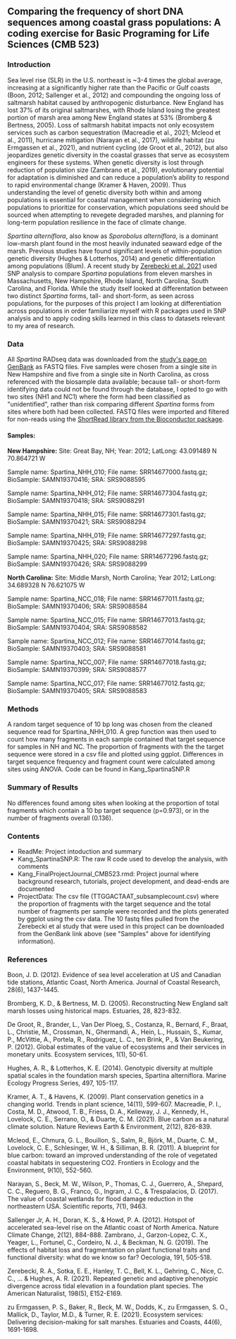 ## Comparing the frequency of short DNA sequences among coastal grass populations: A coding exercise for Basic Programing for Life Sciences (CMB 523)

### Introduction
Sea level rise (SLR) in the U.S. northeast is ~3-4 times the global average, increasing at a significantly higher rate than the Pacific or Gulf coasts (Boon, 2012; Sallenger et al., 2012) and compounding the ongoing loss of saltmarsh habitat caused by anthropogenic disturbance. New England has lost 37% of its original saltmarshes, with Rhode Island losing the greatest portion of marsh area among New England states at 53% (Bromberg & Bertness, 2005). Loss of saltmarsh habitat impacts not only ecosystem services such as carbon sequestration (Macreadie et al., 2021; Mcleod et al., 2011), hurricane mitigation (Narayan et al., 2017), wildlife habitat (zu Ermgassen et al., 2021), and nutrient cycling (de Groot et al., 2012), but also jeopardizes genetic diversity in the coastal grasses that serve as ecosystem engineers for these systems. When genetic diversity is lost through reduction of population size (Zambrano et al., 2019), evolutionary potential for adaptation is diminished and can reduce a population’s ability to respond to rapid environmental change (Kramer & Haven, 2009). Thus understanding the level of genetic diversity both within and among populations is essential for coastal management when considering which populations to prioritize for conservation, which populations seed should be sourced when attempting to revegete degraded marshes, and planning for long-term population resilience in the face of climate change. 

*Spartina alterniflora*, also know as *Sporobolus alterniflora*, is a dominant low-marsh plant found in the most heavily indunated seaward edge of the marsh. Previous studies have found significant levels of within-population genetic diversity (Hughes & Lotterhos, 2014) and genetic differentiation among populations (Blum). A recent study by [Zerebecki et al. 2021](https://www.journals.uchicago.edu/doi/full/10.1086/716512?casa_token=81ZmvLXFw6QAAAAA%3Abp0plFHqk9asQU_zYnUOOeXsb5AG42Zo3xZRHV_xrFY7GyrK--ZhA_AsE_KaiJzHTbcVhEhF) used SNP analysis to compare *Spartina* populations from eleven marshes in Massachusetts, New Hampshire, Rhode Island, North Carolina, South Carolina, and Florida. While the study itself looked at differentation between two distinct *Spartina* forms, tall- and short-form, as seen across populations, for the purposes of this project I am looking at differentiation across populations in order familiarize myself with R packages used in SNP analysis and to apply coding skills learned in this class to datasets relevant to my area of research. 

### Data 
All *Spartina* RADseq data was downloaded from the [study's page on GenBank](https://www.ncbi.nlm.nih.gov/bioproject/PRJNA733197) as FASTQ files. Five samples were chosen from a single site in New Hampshire and five from a single site in North Carolina, as cross referenced with the biosample data available; because tall- or short-form identifying data could not be found through the database, I opted to go with two sites (NH1 and NC1) where the form had been classified as "unidentified", rather than risk comparing different *Spartina* forms from sites where both had been collected. FASTQ files were imported and filtered for non-reads using the [ShortRead library from the Bioconductor package](https://bioconductor.org/packages/release/bioc/html/ShortRead.html). 

#### Samples: 
__New Hampshire:__
Site: Great Bay, NH; Year: 2012; LatLong: 43.091489 N 70.864721 W

Sample name: Spartina_NHH_010; File name: SRR14677000.fastq.gz; BioSample: SAMN19370416; SRA: SRS9088595

Sample name: Spartina_NHH_012; File name: SRR14677304.fastq.gz; BioSample: SAMN19370418; SRA: SRS9088291

Sample name: Spartina_NHH_015; File name: SRR14677301.fastq.gz; BioSample: SAMN19370421; SRA: SRS9088294

Sample name: Spartina_NHH_019; File name: SRR14677297.fastq.gz; BioSample: SAMN19370425; SRA: SRS9088298

Sample name: Spartina_NHH_020; File name: SRR14677296.fastq.gz; BioSample: SAMN19370426; SRA: SRS9088299


__North Carolina:__
Site: Middle Marsh, North Carolina; Year 2012; LatLong: 34.689328 N 76.621075 W

Sample name: Spartina_NCC_018; File name: SRR14677011.fastq.gz; BioSample: SAMN19370406; SRA: SRS9088584 

Sample name: Spartina_NCC_015; File name: SRR14677013.fastq.gz; BioSample: SAMN19370404; SRA: SRS9088582

Sample name: Spartina_NCC_012; File name: SRR14677014.fastq.gz; BioSample: SAMN19370403; SRA: SRS9088581

Sample name: Spartina_NCC_007; File name: SRR14677018.fastq.gz; BioSample: SAMN19370399; SRA: SRS9088577

Sample name: Spartina_NCC_017; File name: SRR14677012.fastq.gz; BioSample: SAMN19370405; SRA: SRS9088583

### Methods 
A random target sequence of 10 bp long was chosen from the cleaned sequence read for Spartina_NHH_010. A grep function was then used to count how many fragments in each sample contained that target sequence for samples in NH and NC. The proportion of fragments with the the target sequence were stored in a csv file and plotted using ggplot. Differences in target sequence frequency and fragment count were calculated among sites using ANOVA. Code can be found in Kang_SpartinaSNP.R

### Summary of Results 
No differences found among sites when looking at the proportion of total fragments which contain a 10 bp target sequence (p=0.973), or in the number of fragments overall (0.136). 

### Contents 
- ReadMe: Project intoduction and summary
- Kang_SpartinaSNP.R: The raw R code used to develop the analysis, with comments
- Kang_FinalProjectJournal_CMB523.rmd: Project journal where background research, tutorials, project development, and dead-ends are documented
- ProjectData: The csv file (TTGGACTAAT_subsamplecount.csv) where the proportion of fragments with the target sequence and the total number of fragments per sample were recorded and the plots generated by ggplot using the csv data. The 10 fastq files pulled from the Zerebecki et al study that were used in this project can be downloaded from the GenBank link above (see "Samples" above for identifying information).

### References 
Boon, J. D. (2012). Evidence of sea level acceleration at US and Canadian tide stations, Atlantic Coast, North America. Journal of Coastal Research, 28(6), 1437-1445.

Bromberg, K. D., & Bertness, M. D. (2005). Reconstructing New England salt marsh losses using historical maps. Estuaries, 28, 823-832.

De Groot, R., Brander, L., Van Der Ploeg, S., Costanza, R., Bernard, F., Braat, L., Christie, M., Crossman, N., Ghermandi, A., Hein, L., Hussain, S., Kumar, P., McVittie, A., Portela, R., Rodriguez, L. C., ten Brink, P., & Van Beukering, P. (2012). Global estimates of the value of ecosystems and their services in monetary units. Ecosystem services, 1(1), 50-61.

Hughes, A. R., & Lotterhos, K. E. (2014). Genotypic diversity at multiple spatial scales in the foundation marsh species, Spartina alterniflora. Marine Ecology Progress   Series, 497, 105-117.

Kramer, A. T., & Havens, K. (2009). Plant conservation genetics in a changing world. Trends in plant science, 14(11), 599-607.
Macreadie, P. I., Costa, M. D., Atwood, T. B., Friess, D. A., Kelleway, J. J., Kennedy, H., Lovelock, C. E., Serrano, O., & Duarte, C. M. (2021). Blue carbon as a natural climate solution. Nature Reviews Earth & Environment, 2(12), 826-839.

Mcleod, E., Chmura, G. L., Bouillon, S., Salm, R., Björk, M., Duarte, C. M., Lovelock, C. E., Schlesinger, W. H., & Silliman, B. R. (2011). A blueprint for blue carbon: toward an improved understanding of the role of vegetated coastal habitats in sequestering CO2. Frontiers in Ecology and the Environment, 9(10), 552-560.

Narayan, S., Beck, M. W., Wilson, P., Thomas, C. J., Guerrero, A., Shepard, C. C., Reguero, B. G., Franco, G., Ingram, J. C., & Trespalacios, D. (2017). The value of coastal wetlands for flood damage reduction in the northeastern USA. Scientific reports, 7(1), 9463.

Sallenger Jr, A. H., Doran, K. S., & Howd, P. A. (2012). Hotspot of accelerated sea-level rise on the Atlantic coast of North America. Nature Climate Change, 2(12), 884-888.
Zambrano, J., Garzon-Lopez, C. X., Yeager, L., Fortunel, C., Cordeiro, N. J., & Beckman, N. G. (2019). The effects of habitat loss and fragmentation on plant functional traits and functional diversity: what do we know so far? Oecologia, 191, 505-518.

Zerebecki, R. A., Sotka, E. E., Hanley, T. C., Bell, K. L., Gehring, C., Nice, C. C., ... & Hughes, A. R. (2021). Repeated genetic and adaptive phenotypic divergence across tidal elevation in a foundation plant species. The American Naturalist, 198(5), E152-E169.

zu Ermgassen, P. S., Baker, R., Beck, M. W., Dodds, K., zu Ermgassen, S. O., Mallick, D., Taylor, M.D., & Turner, R. E. (2021). Ecosystem services: Delivering decision-making for salt marshes. Estuaries and Coasts, 44(6), 1691-1698.
